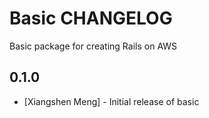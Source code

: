 Basic CHANGELOG
===============

Basic package for creating Rails on AWS

0.1.0
-----
- [Xiangshen Meng] - Initial release of basic
